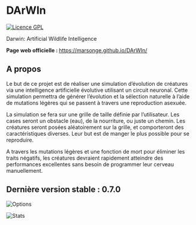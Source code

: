 # DArWIn

[![Licence GPL](http://img.shields.io/badge/license-GPL-green.svg)](http://www.gnu.org/licenses/quick-guide-gplv3.fr.html)

Darwin: Artificial Wildlife Intelligence

<b> Page web officielle : </b> https://marsonge.github.io/DArWIn/

## A propos

Le but de ce projet est de réaliser une simulation d’évolution de créatures via une intelligence artificielle  évolutive utilisant un circuit neuronal. 
Cette simulation permettra de générer l’évolution et la sélection naturelle  à l’aide de mutations légères qui se passent à travers une reproduction asexuée. 

La simulation se fera sur une grille de taille définie par l’utilisateur. Les cases seront un obstacle (eau), de la nourriture, ou juste un  chemin. Les créatures seront posées aléatoirement sur la grille, et comporteront des caractéristiques diverses. Leur but est de manger le plus possible pour se reproduire.

A travers les mutations légères et une fonction de mort pour éliminer les traits négatifs, les créatures devraient rapidement atteindre des performances excellentes sans besoin de  programmer leur cerveau manuellement.

## Dernière version stable : 0.7.0

![Options](http://i.imgur.com/4PCHOqv.png)

![Stats](http://i.imgur.com/y4cpY20.png)
